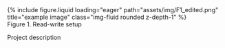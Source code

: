 <div class="row">
    <div class="col-sm mt-3 mt-md-0">
        {% include figure.liquid loading="eager" path="assets/img/F1_edited.png" title="example image" class="img-fluid rounded z-depth-1" %}
    </div>
</div>
<div class="caption">
    Figure 1. Read-write setup
</div>

Project description
